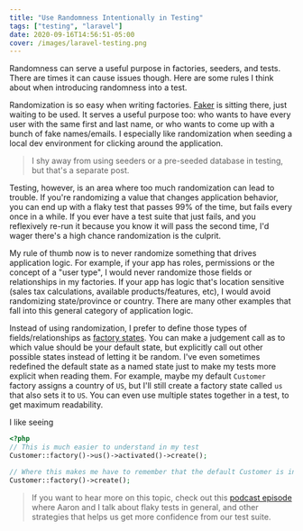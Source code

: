 ```yaml
---
title: "Use Randomness Intentionally in Testing"
tags: ["testing", "laravel"]
date: 2020-09-16T14:56:51-05:00
cover: /images/laravel-testing.png
---
```


Randomness can serve a useful purpose in factories, seeders, and tests. There are times it can cause issues though. Here are some rules I think about when introducing randomness into a test.

<!--more-->

Randomization is so easy when writing factories. [Faker](https://github.com/fzaninotto/Faker) is sitting there, just waiting to be used. It serves a useful purpose too: who wants to have every user with the same first and last name, or who wants to come up with a bunch of fake names/emails. I especially like randomization when seeding a local dev environment for clicking around the application.

> I shy away from using seeders or a pre-seeded database in testing, but that's a separate post.

Testing, however, is an area where too much randomization can lead to trouble. If you're randomizing a value that changes application behavior, you can end up with a flaky test that passes 99% of the time, but fails every once in a while. If you ever have a test suite that just fails, and you reflexively re-run it because you know it will pass the second time, I'd wager there's a high chance randomization is the culprit.

My rule of thumb now is to never randomize something that drives application logic. For example, if your app has roles, permissions or the concept of a "user type", I would never randomize those fields or relationships in my factories. If your app has logic that's location sensitive (sales tax calculations, available products/features, etc), I would avoid randomizing state/province or country. There are many other examples that fall into this general category of application logic.

Instead of using randomization, I prefer to define those types of fields/relationships as [factory states](https://laravel.com/docs/8.x/database-testing#factory-states). You can make a judgement call as to which value should be your default state, but explicitly call out other possible states instead of letting it be random. I've even sometimes redefined the default state as a named state just to make my tests more explicit when reading them. For example, maybe my default `Customer` factory assigns a country of `US`, but I'll still create a factory state called `us` that also sets it to `US`. You can even use multiple states together in a test, to get maximum readability.

I like seeing
```php
<?php
// This is much easier to understand in my test
Customer::factory()->us()->activated()->create();

// Where this makes me have to remember that the default Customer is in the United States with an active status
Customer::factory()->create();
```

> If you want to hear more on this topic, check out this [podcast episode](https://show.nocompromises.io/episodes/whats-with-these-flaky-tests) where Aaron and I talk about flaky tests in general, and other strategies that helps us get more confidence from our test suite.
